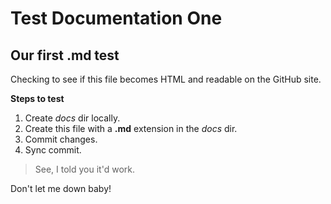 # Test Documentation One
## Our first .md test

Checking to see if this file becomes HTML and readable on the GitHub site.

**Steps to test**

1. Create *docs* dir locally.
2. Create this file with a **.md** extension in the *docs* dir.
3. Commit changes.
4. Sync commit.

> See, I told you it'd work.

Don't let me down baby!
